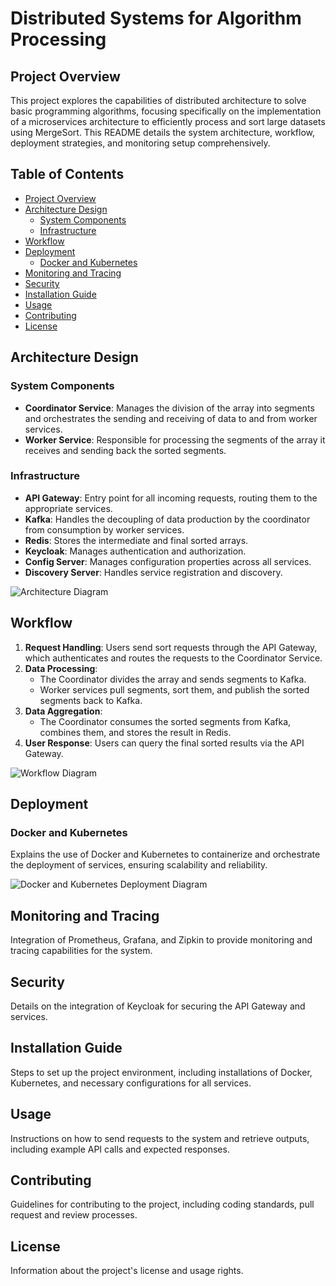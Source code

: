 # Distributed Systems for Algorithm Processing

## Project Overview

This project explores the capabilities of distributed architecture to solve basic programming algorithms, focusing specifically on the implementation of a microservices architecture to efficiently process and sort large datasets using MergeSort. This README details the system architecture, workflow, deployment strategies, and monitoring setup comprehensively.

## Table of Contents

- [Project Overview](#project-overview)
- [Architecture Design](#architecture-design)
    - [System Components](#system-components)
    - [Infrastructure](#infrastructure)
- [Workflow](#workflow)
- [Deployment](#deployment)
    - [Docker and Kubernetes](#docker-and-kubernetes)
- [Monitoring and Tracing](#monitoring-and-tracing)
- [Security](#security)
- [Installation Guide](#installation-guide)
- [Usage](#usage)
- [Contributing](#contributing)
- [License](#license)

## Architecture Design

### System Components

- **Coordinator Service**: Manages the division of the array into segments and orchestrates the sending and receiving of data to and from worker services.
- **Worker Service**: Responsible for processing the segments of the array it receives and sending back the sorted segments.

### Infrastructure

- **API Gateway**: Entry point for all incoming requests, routing them to the appropriate services.
- **Kafka**: Handles the decoupling of data production by the coordinator from consumption by worker services.
- **Redis**: Stores the intermediate and final sorted arrays.
- **Keycloak**: Manages authentication and authorization.
- **Config Server**: Manages configuration properties across all services.
- **Discovery Server**: Handles service registration and discovery.

![Architecture Diagram](path_to_your_architecture_diagram_image)

## Workflow

1. **Request Handling**: Users send sort requests through the API Gateway, which authenticates and routes the requests to the Coordinator Service.
2. **Data Processing**:
    - The Coordinator divides the array and sends segments to Kafka.
    - Worker services pull segments, sort them, and publish the sorted segments back to Kafka.
3. **Data Aggregation**:
    - The Coordinator consumes the sorted segments from Kafka, combines them, and stores the result in Redis.
4. **User Response**: Users can query the final sorted results via the API Gateway.

![Workflow Diagram](path_to_your_workflow_diagram_image)

## Deployment

### Docker and Kubernetes

Explains the use of Docker and Kubernetes to containerize and orchestrate the deployment of services, ensuring scalability and reliability.

![Docker and Kubernetes Deployment Diagram](path_to_your_deployment_diagram_image)

## Monitoring and Tracing

Integration of Prometheus, Grafana, and Zipkin to provide monitoring and tracing capabilities for the system.

## Security

Details on the integration of Keycloak for securing the API Gateway and services.

## Installation Guide

Steps to set up the project environment, including installations of Docker, Kubernetes, and necessary configurations for all services.

## Usage

Instructions on how to send requests to the system and retrieve outputs, including example API calls and expected responses.

## Contributing

Guidelines for contributing to the project, including coding standards, pull request and review processes.

## License

Information about the project's license and usage rights.

